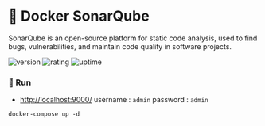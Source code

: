 # 🎉 Docker SonarQube

SonarQube is an open-source platform for static code analysis, used to find bugs, vulnerabilities, and maintain code quality in software projects.

![version](https://img.shields.io/badge/version-1.0-blue)
![rating](https://img.shields.io/badge/rating-★★★★★-yellow)
![uptime](https://img.shields.io/badge/uptime-100%25-brightgreen)

### 🥈 Run

- [http://localhost:9000/](http://localhost:9000/) username : `admin` password : `admin`

```shell
docker-compose up -d
```
